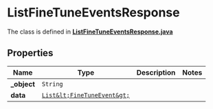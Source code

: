 

# ListFineTuneEventsResponse

The class is defined in **[ListFineTuneEventsResponse.java](../../src/main/java/org/openapitools/model/ListFineTuneEventsResponse.java)**

## Properties

Name | Type | Description | Notes
------------ | ------------- | ------------- | -------------
**_object** | `String` |  | 
**data** | [`List&lt;FineTuneEvent&gt;`](FineTuneEvent.md) |  | 




